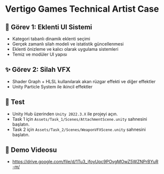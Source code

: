 # Vertigo Games Technical Artist Case

## 🎯 Görev 1: Eklenti UI Sistemi
- Kategori tabanlı dinamik eklenti seçimi
- Gerçek zamanlı silah modeli ve istatistik güncellenmesi
- Eklenti önizleme ve kalıcı olarak uygulama sistemleri
- Temiz ve modüler UI yapısı

## ✨ Görev 2: Silah VFX
- Shader Graph + HLSL kullanılarak akan rüzgar effekti ve diğer effektler
- Unity Particle System ile ikincil effektler

## 🚀 Test
- Unity Hub üzerinden `Unity 2022.3.X` ile projeyi açın.
- Task 1 için `Assets/Task_1/Scenes/AttachmentScene.unity` sahnesini başlatın.
- Task 2 için `Assets/Task_2/Scenes/WeaponVFXScene.unity` sahnesini başlatın.


## 🎥 Demo Videosu
- https://drive.google.com/file/d/1Tu3_jfoyUpc9POvgMOwZ5WZNPrBYuR-m/

